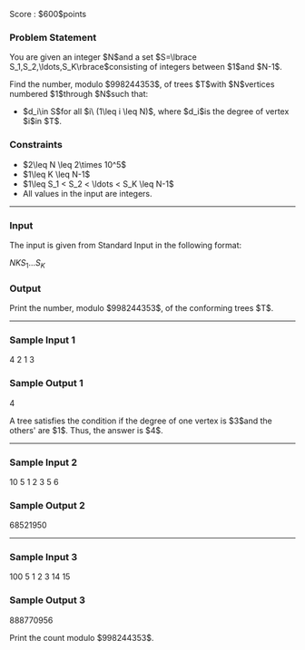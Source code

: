 
<div>

<span>

<span>

<p>
Score : $600$points
</p>

<div>

<section>

### **Problem Statement**

<p>
You are given an integer $N$and a set $S=\lbrace S_1,S_2,\ldots,S_K\rbrace$consisting of integers between $1$and $N-1$.
</p>

<p>
Find the number, modulo $998244353$, of trees $T$with $N$vertices numbered $1$through $N$such that:
</p>

<ul>

<li>
$d_i\in S$for all $i\ (1\leq i \leq N)$, where $d_i$is the degree of vertex $i$in $T$.
</li>

</ul>

</section>

</div>

<div>

<section>

### **Constraints**

<ul>

<li>
$2\leq N \leq 2\times 10^5$
</li>

<li>
$1\leq K \leq N-1$
</li>

<li>
$1\leq S_1 < S_2 < \ldots < S_K \leq N-1$
</li>

<li>
All values in the input are integers.
</li>

</ul>

</section>

</div>

---

<div>

<div>

<section>

### **Input**

<p>
The input is given from Standard Input in the following format:
</p>

<div>

$N$$K$$S_1$$\ldots$$S_K$
</div>

</section>

</div>

<div>

<section>

### **Output**

<p>
Print the number, modulo $998244353$, of the conforming trees $T$.
</p>

</section>

</div>

</div>

---

<div>

<section>

### **Sample Input 1**

<div>

4 2
1 3

</div>

</section>

</div>

<div>

<section>

### **Sample Output 1**

<div>

4

</div>

<p>
A tree satisfies the condition if the degree of one vertex is $3$and the others' are $1$.  Thus, the answer is $4$.
</p>

</section>

</div>

---

<div>

<section>

### **Sample Input 2**

<div>

10 5
1 2 3 5 6

</div>

</section>

</div>

<div>

<section>

### **Sample Output 2**

<div>

68521950

</div>

</section>

</div>

---

<div>

<section>

### **Sample Input 3**

<div>

100 5
1 2 3 14 15

</div>

</section>

</div>

<div>

<section>

### **Sample Output 3**

<div>

888770956

</div>

<p>
Print the count modulo $998244353$.
</p>

</section>

</div>

</span>

</span>

</div>
